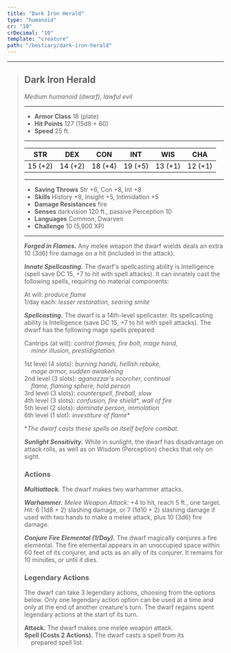 ```yaml
---
title: "Dark Iron Herald"
type: "humanoid"
cr: "10"
crDecimal: "10"
template: "creature"
path: "/bestiary/dark-iron-herald"
---
```


___
>
> ## Dark Iron Herald
>*Medium humanoid (dwarf), lawful evil*
> ___
>
> - **Armor Class** 18 (plate)
> - **Hit Points** 127 (15d8 + 60)
> - **Speed** 25 ft.
>___
>
>|STR|DEX|CON|INT|WIS|CHA|
>|:---:|:---:|:---:|:---:|:---:|:---:|
>|15 (+2)|14 (+2)|18 (+4)|19 (+5)|13 (+1)|12 (+1)|
>___
>
> - **Saving Throws** Str +6, Con +8, Int +8
> - **Skills** History +8, Insight +5, Intimidation +5
> - **Damage Resistances** fire
> - **Senses** darkvision 120 ft., passive Perception 10
> - **Languages** Common, Dwarven
> - **Challenge** 10 (5,900 XP)
> ___
>
> ***Forged in Flames.*** Any melee weapon the dwarf wields deals an extra 10 (3d6) fire damage on a hit (included in the attack).
>
> ***Innate Spellcasting.*** The dwarf's spellcasting ability is Intelligence (spell save DC 15, +7 to hit with spell attacks). It can innately cast the following spells, requiring no material components:
>
> At will: *produce flame*
> <br> 1/day each: *lesser restoration, searing smite*
>
> ***Spellcasting.*** The dwarf is a 14th-level spellcaster. Its spellcasting ability is Intelligence (save DC 15, +7 to hit with spell attacks). The dwarf has the following mage spells prepared:
>
> Cantrips (at will): *control flames, fire bolt, mage hand, <br>&nbsp;&nbsp;&nbsp; minor illusion, prestidigitation*
>
> 1st level (4 slots): *burning hands, hellish rebuke, <br>&nbsp;&nbsp;&nbsp; mage armor, sudden awakening*
> <br> 2nd level (3 slots): *aganazzar's scorcher, continual <br>&nbsp;&nbsp;&nbsp; flame, flaming sphere, hold person*
> <br> 3rd level (3 slots): *counterspell, fireball, slow*
> <br> 4th level (3 slots): *confusion, fire shield*\*, *wall of fire*
> <br> 5th level (2 slots): *dominate person, immolation*
> <br> 6th level (1 slot): *investiture of flame*\*
>
> **The dwarf casts these spells on itself before combat.*
>
> ***Sunlight Sensitivity.*** While in sunlight, the dwarf has disadvantage on attack rolls, as well as on Wisdom (Perception) checks that rely on sight.
>
> ### Actions
> ***Multiattack.*** The dwarf makes two warhammer attacks.
>
> ***Warhammer.*** *Melee Weapon Attack:* +4 to hit, reach 5 ft., one target. *Hit:* 6 (1d8 + 2) slashing damage, or 7 (1d10 + 2) slashing damage if used with two hands to make a melee attack, plus 10 (3d6) fire damage.
>
> ***Conjure Fire Elemental (1/Day).*** The dwarf magically conjures a fire elemental. The fire elemental appears in an unoccupied space within 60 feet of its conjurer, and acts as an ally of its conjurer. It remains for 10 minutes, or until it dies.
>
> ### Legendary Actions
> The dwarf can take 3 legendary actions, choosing from the options below. Only one legendary action option can be used at a time and only at the end of another creature's turn. The dwarf regains spent legendary actions at the start of its turn.
>
> **Attack.** The dwarf makes one melee weapon attack.
> <br> **Spell (Costs 2 Actions).** The dwarf casts a spell from its <br>&nbsp;&nbsp;&nbsp; prepared spell list.
